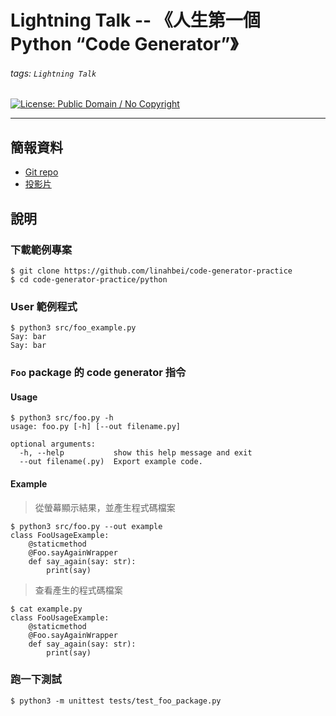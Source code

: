 # Lightning Talk -- 《人生第一個 Python “Code Generator”》

###### tags: ``Lightning Talk``

[![License: Public Domain / No Copyright](https://i.creativecommons.org/p/mark/1.0/88x31.png)](https://creativecommons.org/publicdomain/zero/1.0/)
___

## 簡報資料

* [Git repo](https://github.com/linahbei/code-generator-practice)
* [投影片](https://docs.google.com/presentation/d/1oCiX8IPvvx2oY2a8F3TZerM3yamMaJURKETHMLigsYA/edit?usp=sharing)


## 說明

### 下載範例專案

```shell
$ git clone https://github.com/linahbei/code-generator-practice
$ cd code-generator-practice/python
```

### User 範例程式

```shell
$ python3 src/foo_example.py      
Say: bar
Say: bar
```

### ``Foo`` package 的 code generator 指令

#### Usage

```shell
$ python3 src/foo.py -h
usage: foo.py [-h] [--out filename.py]

optional arguments:
  -h, --help           show this help message and exit
  --out filename(.py)  Export example code.
```

#### Example

> 從螢幕顯示結果，並產生程式碼檔案

```shell
$ python3 src/foo.py --out example
class FooUsageExample:
    @staticmethod
    @Foo.sayAgainWrapper
    def say_again(say: str):
        print(say)
```

> 查看產生的程式碼檔案

```shell
$ cat example.py 
class FooUsageExample:
    @staticmethod
    @Foo.sayAgainWrapper
    def say_again(say: str):
        print(say)
```

### 跑一下測試

```shell
$ python3 -m unittest tests/test_foo_package.py
```

